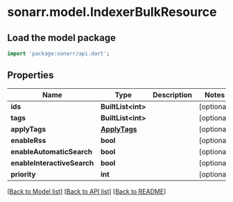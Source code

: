 # sonarr.model.IndexerBulkResource

## Load the model package
```dart
import 'package:sonarr/api.dart';
```

## Properties
Name | Type | Description | Notes
------------ | ------------- | ------------- | -------------
**ids** | **BuiltList&lt;int&gt;** |  | [optional] 
**tags** | **BuiltList&lt;int&gt;** |  | [optional] 
**applyTags** | [**ApplyTags**](ApplyTags.md) |  | [optional] 
**enableRss** | **bool** |  | [optional] 
**enableAutomaticSearch** | **bool** |  | [optional] 
**enableInteractiveSearch** | **bool** |  | [optional] 
**priority** | **int** |  | [optional] 

[[Back to Model list]](../README.md#documentation-for-models) [[Back to API list]](../README.md#documentation-for-api-endpoints) [[Back to README]](../README.md)


